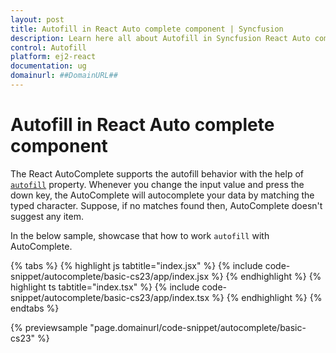 ```yaml
---
layout: post
title: Autofill in React Auto complete component | Syncfusion
description: Learn here all about Autofill in Syncfusion React Auto complete component of Syncfusion Essential JS 2 and more.
control: Autofill 
platform: ej2-react
documentation: ug
domainurl: ##DomainURL##
---
```


# Autofill in React Auto complete component

The React AutoComplete supports the autofill behavior with the help of [`autofill`](https://ej2.syncfusion.com/react/documentation/api/auto-complete/#autofill) property. Whenever you change the input value and press the down key, the AutoComplete will autocomplete your data by matching the typed character. Suppose, if no matches found then, AutoComplete doesn't suggest any item.

In the below sample, showcase that how to work `autofill` with AutoComplete.

{% tabs %}
{% highlight js tabtitle="index.jsx" %}
{% include code-snippet/autocomplete/basic-cs23/app/index.jsx %}
{% endhighlight %}
{% highlight ts tabtitle="index.tsx" %}
{% include code-snippet/autocomplete/basic-cs23/app/index.tsx %}
{% endhighlight %}
{% endtabs %}

 {% previewsample "page.domainurl/code-snippet/autocomplete/basic-cs23" %}